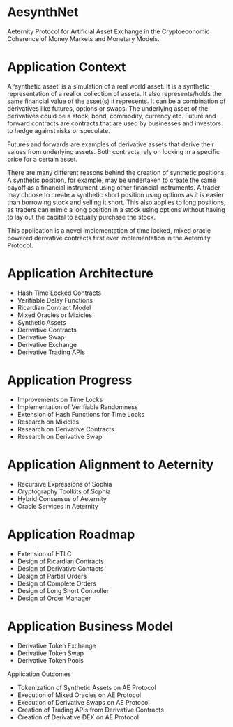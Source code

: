 # AesynthNet
Aeternity Protocol for Artificial Asset Exchange in the Cryptoeconomic Coherence of Money Markets and Monetary Models.

# Application Context

A ‘synthetic asset’ is a simulation of a real world asset.  It is a synthetic representation of a real or collection of assets.  It also represents/holds the same financial value of the asset(s) it represents. It can be a combination of  derivatives like futures, options or swaps. The underlying asset of the derivatives could  be a stock, bond, commodity, currency etc. Future and forward contracts are contracts that are used by businesses and investors to hedge against risks or speculate. 

Futures and forwards are examples of derivative assets that derive their values from underlying assets. Both contracts rely on locking in a specific price for a certain asset.

There are many different reasons behind the creation of synthetic positions. A synthetic position, for example, may be undertaken to create the same payoff as a financial instrument using other financial instruments. A trader may choose to create a synthetic short position using options as it is easier than borrowing stock and selling it short. This also applies to long positions, as traders can mimic a long position in a stock using options without having to lay out the capital to actually purchase the stock.

This application is a novel implementation of time locked, mixed oracle powered derivative contracts first ever implementation in the Aeternity Protocol. 

# Application Architecture

- Hash Time Locked Contracts
- Verifiable Delay Functions
- Ricardian Contract Model
- Mixed Oracles or Mixicles 
- Synthetic Assets
- Derivative Contracts
- Derivative Swap
- Derivative Exchange
- Derivative Trading APIs

# Application Progress 

- Improvements on Time Locks
- Implementation of Verifiable Randomness
- Extension of Hash Functions for Time Locks
- Research on Mixicles 
- Research on Derivative  Contracts
- Research on Derivative Swap

# Application Alignment to Aeternity

- Recursive Expressions of Sophia
- Cryptography Toolkits of Sophia
- Hybrid Consensus of Aeternity
- Oracle Services in Aeternity

# Application Roadmap

- Extension of HTLC
- Design of Ricardian Contracts
- Design of Derivative Contacts
- Design of Partial Orders
- Design of Complete Orders
- Design of Long Short Controller
- Design of Order Manager

# Application Business Model

- Derivative Token Exchange
- Derivative Token Swap
- Derivative Token Pools

Application Outcomes

- Tokenization of Synthetic Assets on AE Protocol
- Execution of Mixed Oracles on AE Protocol
- Execution of Derivative Swaps on AE Protocol
- Creation of Trading APIs from Derivative Contracts 
- Creation of Derivative DEX on AE Protocol
